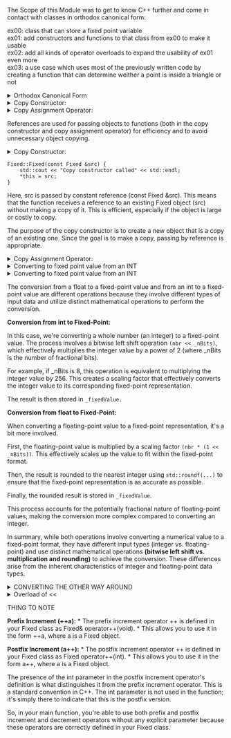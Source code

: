 The Scope of this Module was to get to know C++ further and come in contact with classes in orthodox canonical form:   

ex00: class that can store a fixed point variable    
ex01: add constructors and functions to that class from ex00 to make it usable   
ex02: add all kinds of operator overloads to expand the usability of ex01 even more    
ex03: a use case which uses most of the previously written code by creating a function that can determine weither a point is inside a triangle or not   



<details>
<summary>Orthodox Canonical Form</summary>

From Module 02 to Module 09, your classes must be designed in the Orthodox Canonical Form, except when explicitely stated otherwise.

Here are the principles of Orthodox Canonical Form in C++98 presented in bullet points:

**Public Interface:** Declare the public interface (member functions and data members accessible from outside the class) in the class header file.

**Private Implementation:** Hide implementation details (such as private data members and private member functions) within the class's implementation file.

**Initialization and Cleanup:** Provide appropriate constructors for initialization and a destructor for cleanup.

**Memory Management:** If the class uses dynamic memory allocation, provide proper resource management through constructors for allocation and a destructor for deallocation.

**Copy Constructor and Assignment Operator:** Implement a copy constructor and an assignment operator if the class manages resources (like dynamic memory). This adheres to the Rule of Three in C++98.

**Proper Handling of Self-Assignment (for the assignment operator):** Ensure that the assignment operator can handle cases where an object is assigned to itself.

**No Move Semantics (C++98):** In C++98, move semantics are not available, so you focus on copy semantics.

**Equality and Comparison Operators (if applicable):** Implement comparison operators (e.g., ==, !=, <, >) if it makes sense for your class.


```
// MyClass.h (Header File)

class MyClass {
public:
    MyClass(); // Constructor
    ~MyClass(); // Destructor
    MyClass(const MyClass& other); // Copy Constructor
    MyClass& operator=(const MyClass& other); // Copy Assignment Operator

    // Other public member functions

private:
    // Private data members

    // Private member functions
};
```


```
// MyClass.cpp (Implementation File)

#include "MyClass.h"

MyClass::MyClass() {
    // Initialization logic
}

MyClass::~MyClass() {
    // Cleanup logic
}

MyClass::MyClass(const MyClass& other) {
    // Copy constructor logic
    // Perform deep copy if necessary
}

MyClass& MyClass::operator=(const MyClass& other) {
    if (this == &other) // Check for self-assignment
        return *this;

    // Copy assignment operator logic
    // Perform deep copy if necessary

    return *this;
}

// Other private member function implementations
```

</details>



<details>
<summary>
Copy Constructor:
</summary>

The copy constructor is a special member function in a class that is used to create a new object as a copy of an existing object of the same class. It is invoked when:

A new object is created based on an existing object.
An object is passed by value as an argument to a function.
An object is returned by value from a function.
It is prototyped as follows :

`ClassName(const ClassName& other);`

The copy constructor can be called through :

* **Direct Initialization:**
```
MyClass obj1;  // Default constructor is called
MyClass obj2(obj1);  // Copy constructor is called
```
* **Initialization via Assignment:**

```
MyClass obj1;  // Default constructor is called
MyClass obj2 = obj1;  // Copy constructor is called
```

</details>

<details>

<summary> Copy Assignment Operator: </summary>

The copy assignment operator (operator=) is another special member function in a class. It is used to copy the state of one object to another object of the same class after both objects have already been initialized.

`ClassName& operator=(const ClassName& other);`

The copy assignment operator is responsible for assigning the state of one object to another. This often involves freeing any resources held by the destination object and then copying the state from the source object. It should handle cases where the object is assigned to itself (self-assignment).

</details>


References are used for passing objects to functions (both in the copy constructor and copy assignment operator) for efficiency and to avoid unnecessary object copying.

<details>
<summary>Copy Constructor:<summary>

```
Fixed::Fixed(const Fixed &src) {
    std::cout << "Copy constructor called" << std::endl;
    *this = src;
}
```

Here, src is passed by constant reference (const Fixed &src). This means that the function receives a reference to an existing Fixed object (src) without making a copy of it. This is efficient, especially if the object is large or costly to copy.

The purpose of the copy constructor is to create a new object that is a copy of an existing one. Since the goal is to make a copy, passing by reference is appropriate.

</details>

<details>
<summary>Copy Assignment Operator:</summary>

```
Fixed &Fixed::operator=(const Fixed &nbr) {
    std::cout << "Copy assignment operator called" << std::endl;
    if (this != &nbr){
        _fixedValue = nbr.getRawBits();
    } 
    return (*this);
}
```

Similarly, in the copy assignment operator, nbr is passed by constant reference (const Fixed &nbr). Like before, this means that the function receives a reference to an existing Fixed object without making a copy.

The copy assignment operator is responsible for assigning the state of one object to another. By using a reference, it operates directly on the object that is being assigned to (*this) and the object providing the new state (nbr). This is more efficient than making copies.

In both cases, using references allows us to work with existing objects directly, which is faster and more memory-efficient compared to creating copies. It's particularly important in situations where making a copy of an object might be costly, such as when dealing with large data structures or objects with complex internal states.
</details>


<details>

<summary> Converting to fixed point value from an INT</summary>

This constructor is for the Fixed class and it takes an integer nbr as an argument. Let's break down what it does:

```
Fixed::Fixed(const int nbr) : _fixedValue(nbr << _nBits) {
    std::cout << "Int constructor called" << std::endl;
}
```

**Input Argument:** The constructor takes an integer nbr as its argument.

**Initializer List:** The constructor uses an initializer list to initialize the member variable _fixedValue.  

**`: _fixedValue(nbr << _nBits)`** assigns the result of the expression `nbr << _nBits`` to the member `_fixedValue``.

**Bitwise Left Shift (<<):** The expression `nbr << _nBits` performs a bitwise left shift operation on nbr.

In this case, _nBits is a constant (assumed to be 8 in this context), which means nbr is shifted 8 bits to the left. This effectively multiplies nbr by 2^8, or 256. This is because a left shift by n bits is equivalent to multiplying by 2^n.

**Storing in _fixedValue:** The result of the bitwise left shift operation is then stored in the member variable `_fixedValue`.

**Output Message:** Finally, `std::cout << "Int constructor called" << std::endl;` prints a message indicating that the integer constructor has been called.

In summary, this constructor takes an integer value, left-shifts it by _nBits (which is assumed to be 8 in this context), effectively converting it to its fixed-point representation, and stores it in the member variable _fixedValue. This allows for the creation of a Fixed object from an integer value with appropriate conversion.

When we perform a bitwise left shift operation by n bits, it's equivalent to multiplying the number by 2^n. This is because in binary representation, shifting a number to the left is equivalent to multiplying it by powers of 2.

In the case of fixed-point representation, we want to represent fractional values using integers. By shifting the bits to the left, we effectively scale up the value, which is equivalent to multiplying by a power of 2.

Here's why this works for fixed-point:

**Fixed-Point Representation:** In fixed-point representation, a number is represented with a fixed number of bits reserved for the fractional part. For example, if we have 8 bits for the fractional part (which is common), then we have 24 bits left for the integer part in a 32-bit fixed-point number.

**Scaling Factor:** When you shift the bits left by n positions, you are effectively multiplying the number by 2^n. This is equivalent to scaling up the value by a factor of 2^n.

For example, shifting left by 8 bits (or multiplying by 256) is equivalent to scaling the value by a factor of 2^8, which is 256.

**Conversion to Fixed-Point:** When you apply this shift to an integer value, you're effectively converting it to a fixed-point representation.

For instance, if you have the integer 5, shifting it left by 8 bits would give 1280. In fixed-point terms (with 8 bits for the fractional part), this represents 5.0.

Similarly, if you had 2.5, it would be represented as 640 after the shift. This represents 2.5 in the fixed-point format.

So, the operation effectively converts integer values to their corresponding fixed-point representation.

Keep in mind that this assumes a specific number of bits are reserved for the fractional part, which determines the precision of the fixed-point representation. 
</details>



<details>

<summary> Converting to fixed point value from an INT</summary>

This constructor is for the Fixed class and it takes a float value nbr as an argument. Let's break down what it does:

```
Fixed::Fixed(const float nbr) : _fixedValue(std::roundf(nbr * (1 << _nBits))) {
    std::cout << "Float constructor called" << std::endl;
}
```

**Input Argument:** The constructor takes a float value nbr as its argument.

**Initializer List:** The constructor uses an initializer list to initialize the member variable _fixedValue.

**```: _fixedValue(std::roundf(nbr * (1 << _nBits)))``** computes the fixed-point representation of the floating-point value nbr and assigns it to _fixedValue.

**Scaling Factor:** `(1 << _nBits)` is a bitwise left shift operation. As explained before, this is equivalent to multiplying by 2^n, where _nBits is assumed to be 8 in this context.

This operation creates a scaling factor that depends on the value of _nBits. It's used to effectively convert the floating-point value to its corresponding fixed-point representation.

**Multiplication and Rounding:** nbr * (1 << _nBits) scales up the floating-point value by the scaling factor.

std::roundf(...) rounds the result to the nearest integer. This is important to ensure that the fixed-point representation is as accurate as possible.

**Storing in _fixedValue:** The result of the multiplication and rounding operation is then stored in the member variable _fixedValue.

**Output Message:** Finally, std::cout << "Float constructor called" << std::endl; prints a message indicating that the float constructor has been called.

In summary, this constructor takes a floating-point value, scales it up using the scaling factor (1 << _nBits), rounds it to the nearest integer, and stores it in the member variable _fixedValue. 

This effectively converts a floating-point value to its corresponding fixed-point representation.

</details>

The conversion from a float to a fixed-point value and from an int to a fixed-point value are different operations because they involve different types of input data and utilize distinct mathematical operations to perform the conversion.

**Conversion from int to Fixed-Point:**

In this case, we're converting a whole number (an integer) to a fixed-point value. The process involves a bitwise left shift operation `(nbr << _nBits)`, which effectively multiplies the integer value by a power of 2 (where _nBits is the number of fractional bits).

For example, if _nBits is 8, this operation is equivalent to multiplying the integer value by 256. This creates a scaling factor that effectively converts the integer value to its corresponding fixed-point representation.

The result is then stored in `_fixedValue.`

**Conversion from float to Fixed-Point:**

When converting a floating-point value to a fixed-point representation, it's a bit more involved.

First, the floating-point value is multiplied by a scaling factor `(nbr * (1 << _nBits))`. This effectively scales up the value to fit within the fixed-point format.

Then, the result is rounded to the nearest integer using `std::roundf(...)` to ensure that the fixed-point representation is as accurate as possible.

Finally, the rounded result is stored in `_fixedValue`.

This process accounts for the potentially fractional nature of floating-point values, making the conversion more complex compared to converting an integer.

In summary, while both operations involve converting a numerical value to a fixed-point format, they have different input types (integer vs. floating-point) and use distinct mathematical operations **(bitwise left shift vs. multiplication and rounding)** to achieve the conversion. These differences arise from the inherent characteristics of integer and floating-point data types.

<details>

<summary>CONVERTING THE OTHER WAY AROUND</summary>

**Conversion from Fixed-Point to FLOAT:**

```
float Fixed::toFloat() const {
    return ((static_cast<float>(this->getRawBits())) / (1 << _nBits));
}
```

**`getRawBits()`:** this->getRawBits() retrieves the raw fixed-point representation from the object. It returns an integer value.


**`static_cast<float>(...):`**This performs a type cast, converting the integer representation obtained from getRawBits() into a float.

**`/ (1 << _nBits):`** This scales down the fixed-point value to its original floating-point representation. `(1 << _nBits)` is equivalent to multiplying by `2^_nBits`, which reverses the scaling factor used during the conversion from float to fixed-point.

**Return:** The result is returned as a float.

In summary, toFloat() retrieves the fixed-point representation, converts it to a float, and then scales it down to the original value using the inverse of the scaling factor used during the conversion to fixed-point.

**Conversion from Fixed-Point to INT:**

```
int Fixed::toInt() const {
    return (_fixedValue >> _nBits);
}
```

**`_fixedValue:`** _fixedValue is the internal representation of the fixed-point number.

**`>> _nBits:`**This performs a bitwise right shift operation on `_fixedValue`. This effectively divides the value by `2^_nBits`, which is the reverse of the scaling factor used during the conversion from int to fixed-point.

**Return:** The result is returned as an int.

In summary, toInt() retrieves the fixed-point representation and then scales it down to the original integer value using the inverse of the scaling factor used during the conversion to fixed-point.

</details>

<details>
<summary> Overload of << </summary>

We are asked to create an overload of the insertion («) operator that inserts a floating-point representation of the fixed-point number into the output stream object passed as parameter.

```
std::ostream& operator<<(std::ostream& os, const Fixed& fixed) {
	os << fixed.toFloat();
	return (os);
}
```

This code provides a way to print the value of a Fixed object to an output stream (like the console) using the << operator.

`std::ostream& operator<<(std::ostream& os, const Fixed& fixed):` This line is declaring a function named `operator<<.` This function is designed to work with output streams (like the console).

It takes two arguments:
* `os` is the output stream (like std::cout for the console).
* `const Fixed& fixed` is a reference to a Fixed object, which is what we want to print.

`os << fixed.toFloat();:` This line means "send the result of converting fixed to a floating-point value (fixed.toFloat()) to the output stream os". It uses << to insert the value into the output stream.

`return (os);:` This line returns the output stream. This allows you to chain more operations after this one.

`fixed.toFloat():` This calls the toFloat() function on the fixed object. This function converts the Fixed object to a floating-point value.

So, in simple terms, this code lets you use << to print a Fixed object to the console. It does this by converting the Fixed object to a floating-point value and sending it to the output stream.

</details>

THING TO NOTE 

**Prefix Increment (++a):**
	* The prefix increment operator ++ is defined in your Fixed class as Fixed& operator++(void).
	* This allows you to use it in the form ++a, where a is a Fixed object.

**Postfix Increment (a++):**
	* The postfix increment operator ++ is defined in your Fixed class as Fixed operator++(int).
	* This allows you to use it in the form a++, where a is a Fixed object.

The presence of the int parameter in the postfix increment operator's definition is what distinguishes it from the prefix increment operator. This is a standard convention in C++. The int parameter is not used in the function; it's simply there to indicate that this is the postfix version.  

So, in your main function, you're able to use both prefix and postfix increment and decrement operators without any explicit parameter because these operators are correctly defined in your Fixed class.  





